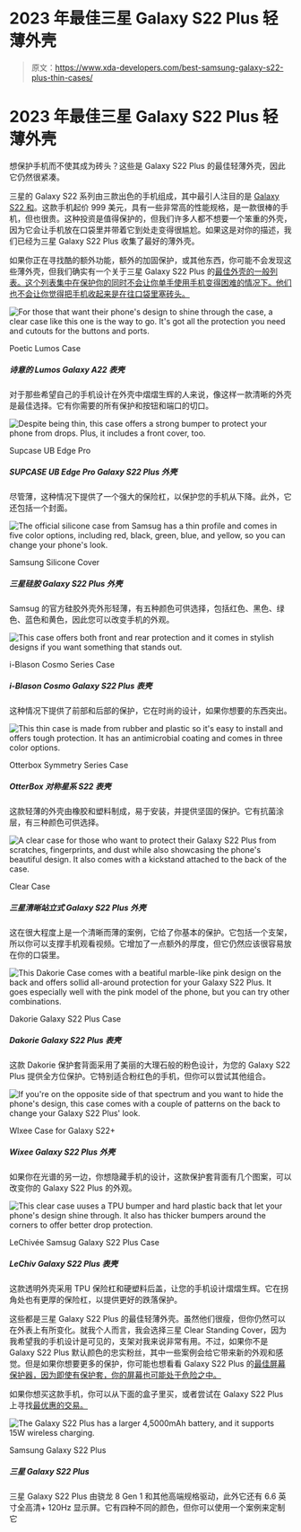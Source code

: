 # 2023 年最佳三星 Galaxy S22 Plus 轻薄外壳

> 原文：<https://www.xda-developers.com/best-samsung-galaxy-s22-plus-thin-cases/>

# 2023 年最佳三星 Galaxy S22 Plus 轻薄外壳

想保护手机而不使其成为砖头？这些是 Galaxy S22 Plus 的最佳轻薄外壳，因此它仍然很紧凑。

三星的 Galaxy S22 系列由三款出色的手机组成，其中最引人注目的是 [Galaxy S22 和](https://www.xda-developers.com/samsung-galaxy-s22-plus-review/)。这款手机起价 999 美元，具有一些非常高的性能规格，是一款很棒的手机，但也很贵。这种投资是值得保护的，但我们许多人都不想要一个笨重的外壳，因为它会让手机放在口袋里并带着它到处走变得很尴尬。如果这是对你的描述，我们已经为三星 Galaxy S22 Plus 收集了最好的薄外壳。

如果你正在寻找酷的额外功能，额外的加固保护，或其他东西，你可能不会发现这些薄外壳，但我们确实有一个关于三星 Galaxy S22 Plus 的[最佳外壳的一般列表。这个列表集中在保护你的同时不会让你单手使用手机变得困难的情况下。他们也不会让你觉得把手机收起来是在往口袋里塞砖头。](https://www.xda-developers.com/best-samsung-galaxy-s22-plus-cases/)

 <picture>![For those that want their phone's design to shine through the case, a clear case like this one is the way to go. It's got all the protection you need and cutouts for the buttons and ports.](img/d0f72d17bb3e3b47c13a512816674dbc.png)</picture> 

Poetic Lumos Case

##### 诗意的 Lumos Galaxy A22 表壳

对于那些希望自己的手机设计在外壳中熠熠生辉的人来说，像这样一款清晰的外壳是最佳选择。它有你需要的所有保护和按钮和端口的切口。

 <picture>![Despite being thin, this case offers a strong bumper to protect your phone from drops. Plus, it includes a front cover, too.](img/0811f3514522b0ac49d0a43b6e35141e.png)</picture> 

Supcase UB Edge Pro

##### SUPCASE UB Edge Pro Galaxy S22 Plus 外壳

尽管薄，这种情况下提供了一个强大的保险杠，以保护您的手机从下降。此外，它还包括一个封面。

 <picture>![The official silicone case from Samsug has a thin profile and comes in five color options, including red, black, green, blue, and yellow, so you can change your phone's look.](img/2b5d35d3ea4a58650b0e44c0ac6ab1cf.png)</picture> 

Samsung Silicone Cover

##### 三星硅胶 Galaxy S22 Plus 外壳

Samsug 的官方硅胶外壳外形轻薄，有五种颜色可供选择，包括红色、黑色、绿色、蓝色和黄色，因此您可以改变手机的外观。

 <picture>![This case offers both front and rear protection and it comes in stylish designs if you want something that stands out.](img/a47800c158b4e6a1fdde9222fc9bfa71.png)</picture> 

i-Blason Cosmo Series Case

##### i-Blason Cosmo Galaxy S22 Plus 表壳

这种情况下提供了前部和后部的保护，它在时尚的设计，如果你想要的东西突出。

 <picture>![This thin case is made from rubber and plastic so it's easy to install and offers tough protection. It has an antimicrobial coating and comes in three color options.](img/7d63ec6ee6531d8beea228aa6ce47915.png)</picture> 

Otterbox Symmetry Series Case

##### OtterBox 对称星系 S22 表壳

这款轻薄的外壳由橡胶和塑料制成，易于安装，并提供坚固的保护。它有抗菌涂层，有三种颜色可供选择。

 <picture>![A clear case for those who want to protect their Galaxy S22 Plus from scratches, fingerprints, and dust while also showcasing the phone's beautiful design. It also comes with a kickstand attached to the back of the case.](img/045411ca289df9fe7a8464beff8943bc.png)</picture> 

Clear Case

##### 三星清晰站立式 Galaxy S22 Plus 外壳

这在很大程度上是一个清晰而薄的案例，它给了你基本的保护。它包括一个支架，所以你可以支撑手机观看视频。它增加了一点额外的厚度，但它仍然应该很容易放在你的口袋里。

 <picture>![This Dakorie Case comes with a beatiful marble-like pink design on the back and offers sollid all-around protection for your Galaxy S22 Plus. It goes especially well with the pink model of the phone, but you can try other combinations.](img/1843cd34082f663a44f96917ae01ad09.png)</picture> 

Dakorie Galaxy S22 Plus Case

##### Dakorie Galaxy S22 Plus 表壳

这款 Dakorie 保护套背面采用了美丽的大理石般的粉色设计，为您的 Galaxy S22 Plus 提供全方位保护。它特别适合粉红色的手机，但你可以尝试其他组合。

 <picture>![If you're on the opposite side of that spectrum and you want to hide the phone's design, this case comes with a couple of patterns on the back to change your Galaxy S22 Plus' look.](img/7894fe608158cbc2c9f3ca6475079206.png)</picture> 

Wlxee Case for Galaxy S22+

##### Wixee Galaxy S22 Plus 外壳

如果你在光谱的另一边，你想隐藏手机的设计，这款保护套背面有几个图案，可以改变你的 Galaxy S22 Plus 的外观。

 <picture>![This clear case uuses a TPU bumper and hard plastic back that let your phone's design shine through. It also has thicker bumpers around the corners to offer better drop protection.](img/50ec177c876edad1a33f88f1fb8acf2a.png)</picture> 

LeChivée Samsug Galaxy S22 Plus Case

##### LeChiv Galaxy S22 Plus 表壳

这款透明外壳采用 TPU 保险杠和硬塑料后盖，让您的手机设计熠熠生辉。它在拐角处也有更厚的保险杠，以提供更好的跌落保护。

这些都是三星 Galaxy S22 Plus 的最佳轻薄外壳。虽然他们很瘦，但你仍然可以在外表上有所变化。就我个人而言，我会选择三星 Clear Standing Cover，因为我希望我的手机设计是可见的，支架对我来说非常有用。不过，如果你不是 Galaxy S22 Plus 默认颜色的忠实粉丝，其中一些案例会给它带来新的外观和感觉。但是如果你想要更多的保护，你可能也想看看 Galaxy S22 Plus 的[最佳屏幕保护器，因为即使有保护套，你的屏幕也可能处于危险之中。](https://www.xda-developers.com/best-samsung-galaxy-s22-plus-screen-protectors/)

如果你想买这款手机，你可以从下面的盒子里买，或者尝试在 Galaxy S22 Plus 上寻找[最优惠的交易。](https://www.xda-developers.com/best-samsung-galaxy-s22-deals/)

 <picture>![The Galaxy S22 Plus has a larger 4,5000mAh battery, and it supports 15W wireless charging.](img/2b6ba4ab9129d27fc50e575207b4dc61.png)</picture> 

Samsung Galaxy S22 Plus

##### 三星 Galaxy S22 Plus

三星 Galaxy S22 Plus 由骁龙 8 Gen 1 和其他高端规格驱动，此外它还有 6.6 英寸全高清+ 120Hz 显示屏。它有四种不同的颜色，但你可以使用一个案例来定制它